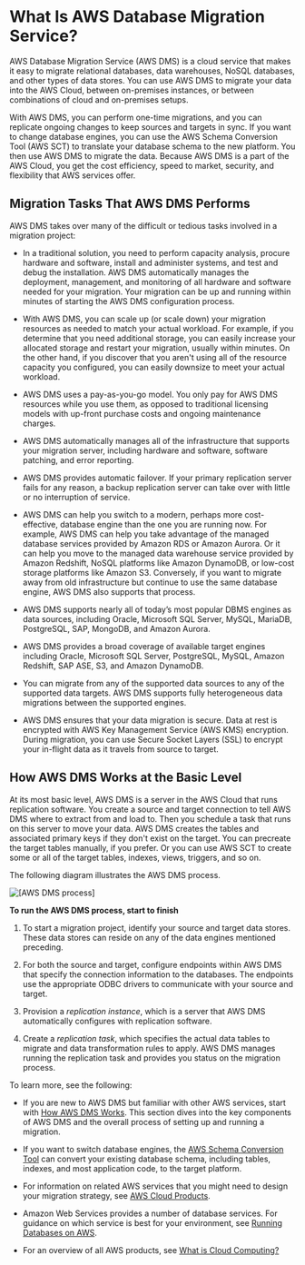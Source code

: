 # What Is AWS Database Migration Service?<a name="Welcome"></a>

AWS Database Migration Service \(AWS DMS\) is a cloud service that makes it easy to migrate relational databases, data warehouses, NoSQL databases, and other types of data stores\. You can use AWS DMS to migrate your data into the AWS Cloud, between on\-premises instances, or between combinations of cloud and on\-premises setups\.

With AWS DMS, you can perform one\-time migrations, and you can replicate ongoing changes to keep sources and targets in sync\. If you want to change database engines, you can use the AWS Schema Conversion Tool \(AWS SCT\) to translate your database schema to the new platform\. You then use AWS DMS to migrate the data\. Because AWS DMS is a part of the AWS Cloud, you get the cost efficiency, speed to market, security, and flexibility that AWS services offer\.

## Migration Tasks That AWS DMS Performs<a name="Welcome.Tasks"></a>

AWS DMS takes over many of the difficult or tedious tasks involved in a migration project:

+ In a traditional solution, you need to perform capacity analysis, procure hardware and software, install and administer systems, and test and debug the installation\. AWS DMS automatically manages the deployment, management, and monitoring of all hardware and software needed for your migration\. Your migration can be up and running within minutes of starting the AWS DMS configuration process\.

+ With AWS DMS, you can scale up \(or scale down\) your migration resources as needed to match your actual workload\. For example, if you determine that you need additional storage, you can easily increase your allocated storage and restart your migration, usually within minutes\. On the other hand, if you discover that you aren't using all of the resource capacity you configured, you can easily downsize to meet your actual workload\.

+ AWS DMS uses a pay\-as\-you\-go model\. You only pay for AWS DMS resources while you use them, as opposed to traditional licensing models with up\-front purchase costs and ongoing maintenance charges\.

+ AWS DMS automatically manages all of the infrastructure that supports your migration server, including hardware and software, software patching, and error reporting\.

+ AWS DMS provides automatic failover\. If your primary replication server fails for any reason, a backup replication server can take over with little or no interruption of service\.

+ AWS DMS can help you switch to a modern, perhaps more cost\-effective, database engine than the one you are running now\. For example, AWS DMS can help you take advantage of the managed database services provided by Amazon RDS or Amazon Aurora\. Or it can help you move to the managed data warehouse service provided by Amazon Redshift, NoSQL platforms like Amazon DynamoDB, or low\-cost storage platforms like Amazon S3\. Conversely, if you want to migrate away from old infrastructure but continue to use the same database engine, AWS DMS also supports that process\.

+ AWS DMS supports nearly all of today’s most popular DBMS engines as data sources, including Oracle, Microsoft SQL Server, MySQL, MariaDB, PostgreSQL, SAP, MongoDB, and Amazon Aurora\.

+ AWS DMS provides a broad coverage of available target engines including Oracle, Microsoft SQL Server, PostgreSQL, MySQL, Amazon Redshift, SAP ASE, S3, and Amazon DynamoDB\.

+ You can migrate from any of the supported data sources to any of the supported data targets\. AWS DMS supports fully heterogeneous data migrations between the supported engines\.

+ AWS DMS ensures that your data migration is secure\. Data at rest is encrypted with AWS Key Management Service \(AWS KMS\) encryption\. During migration, you can use Secure Socket Layers \(SSL\) to encrypt your in\-flight data as it travels from source to target\.

## How AWS DMS Works at the Basic Level<a name="Welcome.Works"></a>

At its most basic level, AWS DMS is a server in the AWS Cloud that runs replication software\. You create a source and target connection to tell AWS DMS where to extract from and load to\. Then you schedule a task that runs on this server to move your data\. AWS DMS creates the tables and associated primary keys if they don't exist on the target\. You can precreate the target tables manually, if you prefer\. Or you can use AWS SCT to create some or all of the target tables, indexes, views, triggers, and so on\.

The following diagram illustrates the AWS DMS process\.

![\[AWS DMS process\]](http://docs.aws.amazon.com/dms/latest/userguide/images/datarep-Welcome.png)

**To run the AWS DMS process, start to finish**

1. To start a migration project, identify your source and target data stores\. These data stores can reside on any of the data engines mentioned preceding\.

1. For both the source and target, configure endpoints within AWS DMS that specify the connection information to the databases\. The endpoints use the appropriate ODBC drivers to communicate with your source and target\.

1. Provision a *replication instance*, which is a server that AWS DMS automatically configures with replication software\.

1. Create a *replication task*, which specifies the actual data tables to migrate and data transformation rules to apply\. AWS DMS manages running the replication task and provides you status on the migration process\.

To learn more, see the following:

+ If you are new to AWS DMS but familiar with other AWS services, start with [How AWS DMS Works](CHAP_Introduction.md)\. This section dives into the key components of AWS DMS and the overall process of setting up and running a migration\.

+ If you want to switch database engines, the [AWS Schema Conversion Tool](http://docs.aws.amazon.com/SchemaConversionTool/latest/userguide/CHAP_SchemaConversionTool.Installing.html) can convert your existing database schema, including tables, indexes, and most application code, to the target platform\.

+ For information on related AWS services that you might need to design your migration strategy, see [AWS Cloud Products](https://aws.amazon.com/products/)\.

+ Amazon Web Services provides a number of database services\. For guidance on which service is best for your environment, see [Running Databases on AWS](http://aws.amazon.com/running_databases/)\.

+ For an overview of all AWS products, see [What is Cloud Computing?](http://aws.amazon.com/what-is-aws/)
